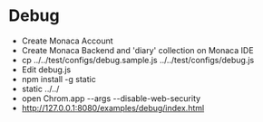# Debug

* Create Monaca Account
* Create Monaca Backend and 'diary' collection on Monaca IDE
* cp ../../test/configs/debug.sample.js ../../test/configs/debug.js
* Edit debug.js
* npm install -g static
* static ../../
* open Chrom.app --args --disable-web-security
* http://127.0.0.1:8080/examples/debug/index.html
